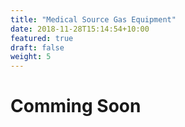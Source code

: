 ```yaml
---
title: "Medical Source Gas Equipment"
date: 2018-11-28T15:14:54+10:00
featured: true
draft: false
weight: 5
---
```


# Comming Soon
